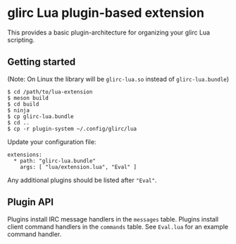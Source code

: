 # glirc Lua plugin-based extension

This provides a basic plugin-architecture for organizing your glirc Lua
scripting.

## Getting started

(Note: On Linux the library will be `glirc-lua.so` instead of `glirc-lua.bundle`)

```
$ cd /path/to/lua-extension
$ meson build
$ cd build
$ ninja
$ cp glirc-lua.bundle
$ cd ..
$ cp -r plugin-system ~/.config/glirc/lua
```

Update your configuration file:

```
extensions:
  * path: "glirc-lua.bundle"
    args: [ "lua/extension.lua", "Eval" ]
```

Any additional plugins should be listed after `"Eval"`.


## Plugin API

Plugins install IRC message handlers in the `messages` table.
Plugins install client command handlers in the `commands` table.
See `Eval.lua` for an example command handler.
